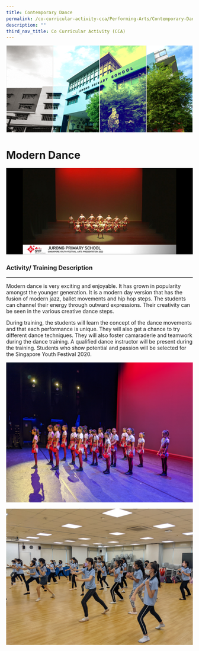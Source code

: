 ```yaml
---
title: Contemporary Dance
permalink: /co-curricular-activity-cca/Performing-Arts/Contemporary-Dance/
description: ""
third_nav_title: Co Curricular Activity (CCA)
---
```

![](/images/Banner.png)

Modern Dance 
===================
![](/images/moderndance03.jpg)

### Activity/ Training Description
------------------------------

Modern dance is very exciting and enjoyable. It has grown in popularity amongst the younger generation. It is a modern day version that has the fusion of modern jazz, ballet movements and hip hop steps. The students can channel their energy through outward expressions. Their creativity can be seen in the various creative dance steps.   
  
During training, the students will learn the concept of the dance movements and that each performance is unique. They will also get a chance to try different dance techniques. They will also foster camaraderie and teamwork during the dance training. A qualified dance instructor will be present during the training. Students who show potential and passion will be selected for the Singapore Youth Festival 2020.

![](/images/moderndance.jpg)

![](/images/moderndance02.jpg)